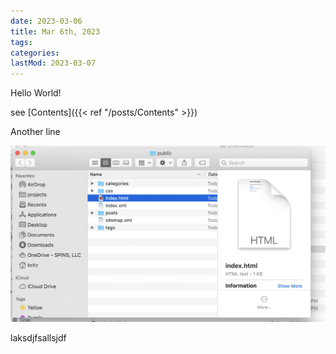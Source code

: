 ```yaml
---
date: 2023-03-06
title: Mar 6th, 2023
tags:
categories:
lastMod: 2023-03-07
---
```

Hello World!

see [Contents]({{< ref "/posts/Contents" >}})

Another line

![image.png](/assets/image_1678225995406_0.png)

laksdjfsallsjdf
